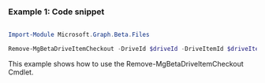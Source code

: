 ### Example 1: Code snippet

```powershell

Import-Module Microsoft.Graph.Beta.Files

Remove-MgBetaDriveItemCheckout -DriveId $driveId -DriveItemId $driveItemId

```
This example shows how to use the Remove-MgBetaDriveItemCheckout Cmdlet.

